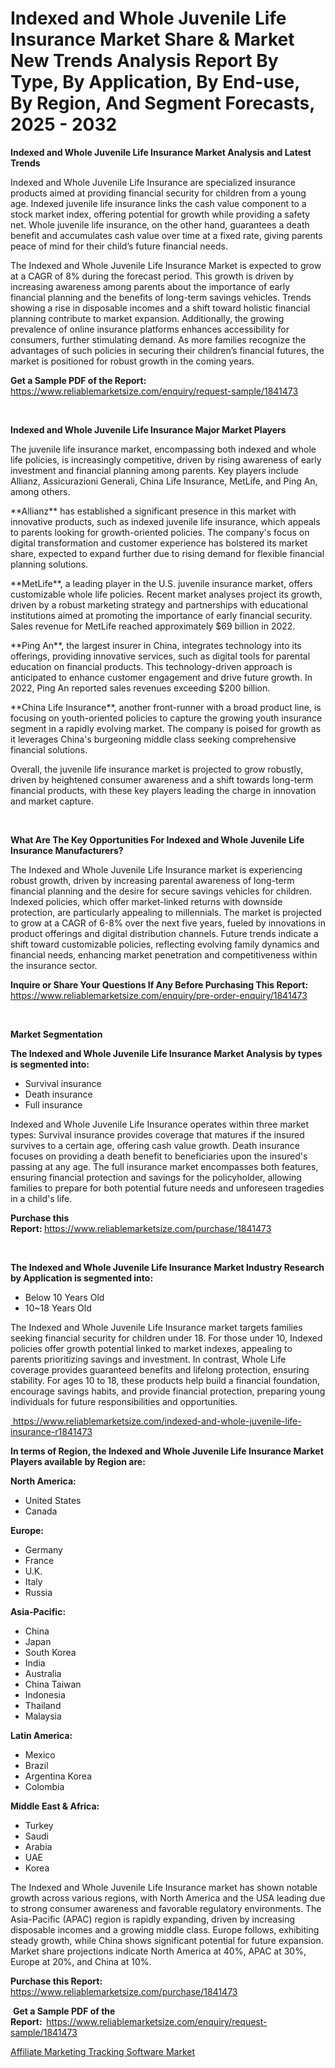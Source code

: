 <p><h1>Indexed and Whole Juvenile Life Insurance Market Share & Market New Trends Analysis Report By Type, By Application, By End-use, By Region, And Segment Forecasts, 2025 - 2032</h1></p><p><strong>Indexed and Whole Juvenile Life Insurance Market Analysis and Latest Trends</strong></p>
<p><p>Indexed and Whole Juvenile Life Insurance are specialized insurance products aimed at providing financial security for children from a young age. Indexed juvenile life insurance links the cash value component to a stock market index, offering potential for growth while providing a safety net. Whole juvenile life insurance, on the other hand, guarantees a death benefit and accumulates cash value over time at a fixed rate, giving parents peace of mind for their child’s future financial needs.</p><p>The Indexed and Whole Juvenile Life Insurance Market is expected to grow at a CAGR of 8% during the forecast period. This growth is driven by increasing awareness among parents about the importance of early financial planning and the benefits of long-term savings vehicles. Trends showing a rise in disposable incomes and a shift toward holistic financial planning contribute to market expansion. Additionally, the growing prevalence of online insurance platforms enhances accessibility for consumers, further stimulating demand. As more families recognize the advantages of such policies in securing their children’s financial futures, the market is positioned for robust growth in the coming years.</p></p>
<p><strong>Get a Sample PDF of the Report:&nbsp;</strong> <a href="https://www.reliablemarketsize.com/enquiry/request-sample/1841473?utm_campaign=2442&utm_medium=2&utm_source=Github&utm_content=ia&utm_term=11032025&utm_id=indexed-and-whole-juvenile-life-insurance">https://www.reliablemarketsize.com/enquiry/request-sample/1841473</a></p>
<p>&nbsp;</p>
<p><strong>Indexed and Whole Juvenile Life Insurance Major Market Players</strong></p>
<p><p>The juvenile life insurance market, encompassing both indexed and whole life policies, is increasingly competitive, driven by rising awareness of early investment and financial planning among parents. Key players include Allianz, Assicurazioni Generali, China Life Insurance, MetLife, and Ping An, among others.</p><p>**Allianz** has established a significant presence in this market with innovative products, such as indexed juvenile life insurance, which appeals to parents looking for growth-oriented policies. The company's focus on digital transformation and customer experience has bolstered its market share, expected to expand further due to rising demand for flexible financial planning solutions.</p><p>**MetLife**, a leading player in the U.S. juvenile insurance market, offers customizable whole life policies. Recent market analyses project its growth, driven by a robust marketing strategy and partnerships with educational institutions aimed at promoting the importance of early financial security. Sales revenue for MetLife reached approximately $69 billion in 2022.</p><p>**Ping An**, the largest insurer in China, integrates technology into its offerings, providing innovative services, such as digital tools for parental education on financial products. This technology-driven approach is anticipated to enhance customer engagement and drive future growth. In 2022, Ping An reported sales revenues exceeding $200 billion.</p><p>**China Life Insurance**, another front-runner with a broad product line, is focusing on youth-oriented policies to capture the growing youth insurance segment in a rapidly evolving market. The company is poised for growth as it leverages China's burgeoning middle class seeking comprehensive financial solutions.</p><p>Overall, the juvenile life insurance market is projected to grow robustly, driven by heightened consumer awareness and a shift towards long-term financial products, with these key players leading the charge in innovation and market capture.</p></p>
<p>&nbsp;</p>
<p><strong>What Are The Key Opportunities For Indexed and Whole Juvenile Life Insurance Manufacturers?</strong></p>
<p><p>The Indexed and Whole Juvenile Life Insurance market is experiencing robust growth, driven by increasing parental awareness of long-term financial planning and the desire for secure savings vehicles for children. Indexed policies, which offer market-linked returns with downside protection, are particularly appealing to millennials. The market is projected to grow at a CAGR of 6-8% over the next five years, fueled by innovations in product offerings and digital distribution channels. Future trends indicate a shift toward customizable policies, reflecting evolving family dynamics and financial needs, enhancing market penetration and competitiveness within the insurance sector.</p></p>
<p><strong>Inquire or Share Your Questions If Any Before Purchasing This Report:</strong> <a href="https://www.reliablemarketsize.com/enquiry/pre-order-enquiry/1841473?utm_campaign=2442&utm_medium=2&utm_source=Github&utm_content=ia&utm_term=11032025&utm_id=indexed-and-whole-juvenile-life-insurance">https://www.reliablemarketsize.com/enquiry/pre-order-enquiry/1841473</a></p>
<p>&nbsp;</p>
<p><strong>Market Segmentation</strong></p>
<p><strong>The Indexed and Whole Juvenile Life Insurance Market Analysis by types is segmented into:</strong></p>
<p><ul><li>Survival insurance</li><li>Death insurance</li><li>Full insurance</li></ul></p>
<p><p>Indexed and Whole Juvenile Life Insurance operates within three market types: Survival insurance provides coverage that matures if the insured survives to a certain age, offering cash value growth. Death insurance focuses on providing a death benefit to beneficiaries upon the insured's passing at any age. The full insurance market encompasses both features, ensuring financial protection and savings for the policyholder, allowing families to prepare for both potential future needs and unforeseen tragedies in a child's life.</p></p>
<p><strong>Purchase this Report:&nbsp;</strong><a href="https://www.reliablemarketsize.com/purchase/1841473?utm_campaign=2442&utm_medium=2&utm_source=Github&utm_content=ia&utm_term=11032025&utm_id=indexed-and-whole-juvenile-life-insurance">https://www.reliablemarketsize.com/purchase/1841473</a></p>
<p>&nbsp;</p>
<p><strong>The Indexed and Whole Juvenile Life Insurance Market Industry Research by Application is segmented into:</strong></p>
<p><ul><li>Below 10 Years Old</li><li>10~18 Years Old</li></ul></p>
<p><p>The Indexed and Whole Juvenile Life Insurance market targets families seeking financial security for children under 18. For those under 10, Indexed policies offer growth potential linked to market indexes, appealing to parents prioritizing savings and investment. In contrast, Whole Life coverage provides guaranteed benefits and lifelong protection, ensuring stability. For ages 10 to 18, these products help build a financial foundation, encourage savings habits, and provide financial protection, preparing young individuals for future responsibilities and opportunities.</p></p>
<p><a href="https://www.reliablemarketsize.com/indexed-and-whole-juvenile-life-insurance-r1841473?utm_campaign=2442&utm_medium=2&utm_source=Github&utm_content=ia&utm_term=11032025&utm_id=indexed-and-whole-juvenile-life-insurance">&nbsp;https://www.reliablemarketsize.com/indexed-and-whole-juvenile-life-insurance-r1841473</a></p>
<p><strong>In terms of Region, the Indexed and Whole Juvenile Life Insurance Market Players available by Region are:</strong></p>
<p>
    <p> <strong> North America: </strong>
        <ul>
            <li>United States</li>
            <li>Canada</li>
        </ul>
        </p> 
    <p> <strong> Europe: </strong>
        <ul>
            <li>Germany</li>
            <li>France</li>
            <li>U.K.</li>
            <li>Italy</li>
            <li>Russia</li>
        </ul>
        </p> 
    <p> <strong> Asia-Pacific: </strong>
        <ul>
            <li>China</li>
            <li>Japan</li>
            <li>South Korea</li>
            <li>India</li>
            <li>Australia</li>
            <li>China Taiwan</li>
            <li>Indonesia</li>
            <li>Thailand</li>
            <li>Malaysia</li>
        </ul>
        </p> 
    <p> <strong> Latin America: </strong>
        <ul>
            <li>Mexico</li>
            <li>Brazil</li>
            <li>Argentina Korea</li>
            <li>Colombia</li>
        </ul>
        </p> 
    <p> <strong> Middle East & Africa: </strong>
        <ul>
            <li>Turkey</li>
            <li>Saudi</li>
            <li>Arabia</li>
            <li>UAE</li>
            <li>Korea</li>
        </ul>
    </p>
    </p>
<p><p>The Indexed and Whole Juvenile Life Insurance market has shown notable growth across various regions, with North America and the USA leading due to strong consumer awareness and favorable regulatory environments. The Asia-Pacific (APAC) region is rapidly expanding, driven by increasing disposable incomes and a growing middle class. Europe follows, exhibiting steady growth, while China shows significant potential for future expansion. Market share projections indicate North America at 40%, APAC at 30%, Europe at 20%, and China at 10%.</p></p>
<p><strong>Purchase this Report: </strong><a href="https://www.reliablemarketsize.com/purchase/1841473?utm_campaign=2442&utm_medium=2&utm_source=Github&utm_content=ia&utm_term=11032025&utm_id=indexed-and-whole-juvenile-life-insurance">https://www.reliablemarketsize.com/purchase/1841473</a></p>
<p>&nbsp;<strong>Get a Sample PDF of the Report:&nbsp;&nbsp;</strong><a href="https://www.reliablemarketsize.com/enquiry/request-sample/1841473?utm_campaign=2442&utm_medium=2&utm_source=Github&utm_content=ia&utm_term=11032025&utm_id=indexed-and-whole-juvenile-life-insurance">https://www.reliablemarketsize.com/enquiry/request-sample/1841473</a></p>
<p><strong></strong></p>
<p><p><a href="https://github.com/tigoryemm/Market-Research-Report-List-1/blob/main/affiliate-marketing-tracking-software-market.md?utm_campaign=2442&utm_medium=2&utm_source=Github&utm_content=ia&utm_term=11032025&utm_id=indexed-and-whole-juvenile-life-insurance">Affiliate Marketing Tracking Software Market</a></p></p>